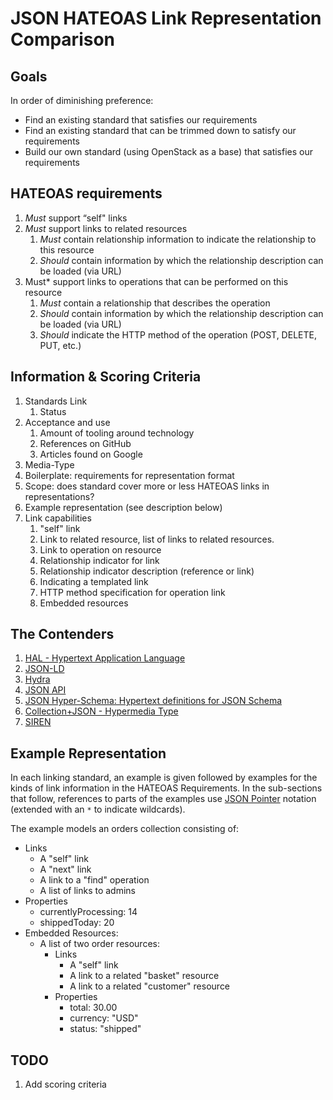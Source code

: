# JSON HATEOAS Link Representation Comparison

## Goals

In order of diminishing preference:

* Find an existing standard that satisfies our requirements
* Find an existing standard that can be trimmed down to satisfy our requirements
* Build our own standard (using OpenStack as a base) that satisfies our requirements

## HATEOAS requirements

1. *Must* support “self" links
2. *Must* support links to related resources
    1. *Must* contain relationship information to indicate the relationship to this resource
    2. *Should* contain information by which the relationship description can be loaded (via URL)
3. Must* support links to operations that can be performed on this resource
    1. *Must* contain a relationship that describes the operation
    2. *Should* contain information by which the relationship description can be loaded (via URL)
    3. *Should* indicate the HTTP method of the operation (POST, DELETE, PUT, etc.)

## Information & Scoring Criteria

1. Standards Link
    1. Status
2. Acceptance and use
    1. Amount of tooling around technology
    2. References on GitHub
    3. Articles found on Google
3. Media-Type
4. Boilerplate: requirements for representation format
5. Scope: does standard cover more or less HATEOAS links in representations?
6. Example representation (see description below)
7. Link capabilities
    1. "self" link
    2. Link to related resource, list of links to related resources.
    3. Link to operation on resource
    4. Relationship indicator for link
    5. Relationship indicator description (reference or link)
    6. Indicating a templated link
    7. HTTP method specification for operation link
    8. Embedded resources

## The Contenders

1. [HAL - Hypertext Application Language](json-hateoas-link-standards/hal.md)
2. [JSON-LD](json-hateoas-link-standards/json-ld.md)
3. [Hydra](json-hateoas-link-standards/hydra.md)
4. [JSON API](json-hateoas-link-standards/json-api.md)
5. [JSON Hyper-Schema: Hypertext definitions for JSON Schema](json-hateoas-link-standards/json-hyper-schema.md)
6. [Collection+JSON - Hypermedia Type](json-hateoas-link-standards/json-collection.md)
7. [SIREN](json-hateoas-link-standards/siren.md)

## Example Representation

In each linking standard, an example is given followed by examples for the kinds of link information in the HATEOAS Requirements. In the sub-sections that follow, references to parts of the examples use [JSON Pointer](http://tools.ietf.org/html/rfc6901) notation (extended with an `*` to indicate wildcards).

The example models an orders collection consisting of:

* Links
    - A "self" link
    - A "next" link
    - A link to a "find" operation
    - A list of links to admins
* Properties
    - currentlyProcessing: 14
    - shippedToday: 20
* Embedded Resources:
    - A list of two order resources:
        + Links
            * A "self" link
            * A link to a related "basket" resource
            * A link to a related "customer" resource
        + Properties
            * total: 30.00
            * currency: "USD"
            * status: "shipped"



## TODO

1. Add scoring criteria


